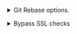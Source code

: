 <!-- ########## Git Rebase options ########## -->
<p>
<details>
<summary>Git Rebase options.</summary>

### Default rebase commands:

```bash
git checkout mybranch
git pull --rebase origin master
# begin loop :
git add resolved-conflict-file
git rebase --continue
# end loop
git push -f
```

### Fork branch "feature" from master instead of its parent branch "develop" 

```bash
git rebase --onto master develop feature
```

### Supprimer un commit d'une branche

```bash
# E---F---G---H---I---J  topicA
# ===> E---H'---I'---J'  topicA
git rebase --onto topicA~5 topicA~3 topicA
```

### Rebase interactif

```bash
# --edit-todo: Edit the todo list during an interactive rebase.
# --interactive: Make a list of the commits which are about to be rebased. Let the user edit that list before rebasing
```

### Options utiles

```bash
# --stat ou -v : afficher les diffs (à essayer)
# --no-verify : ignorer les pre-commit hooks
# --ignore-whitespace
# --autosquash ; --no-autosquash
```

</details>
</p>



<!-- ########## Bypass SSL checks ########## -->
<p>
<details>
<summary>Bypass SSL checks</summary>

- GIT:

```bash
GIT_SSL_NO_VERIFY=true git clone https://....
```

- WGET:

```bash
wget --no-check-certificate
```

- CURL:

```bash
curl -k url
curl --insecure url
```

- APT:

```bash
# Configure proxy
echo 'Acquire::http::Proxy "http://user:password@proxy.server:port/";' > /etc/apt/apt.conf.d/proxy.conf
echo 'Acquire::https::Proxy "http://user:password@proxy.server:port/";' >>  /etc/apt/apt.conf.d/proxy.conf
```

</details>
</p>
